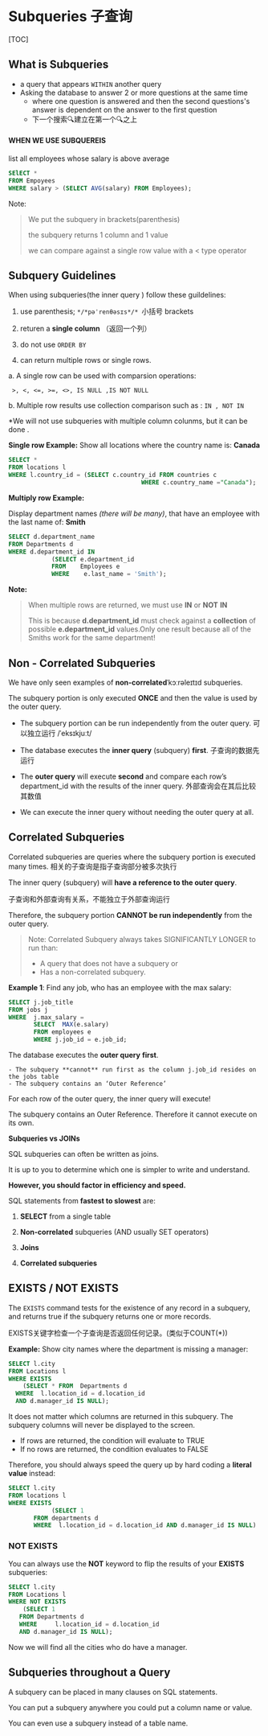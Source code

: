 # Subqueries  子查询

[TOC]

## What is Subqueries

- a query that appears `WITHIN` another query
- Asking the database to answer 2 or more questions at the same time
  - where one question is answered and then the second questions's answer is dependent on the answer to the first question
  - 下一个搜索🔍建立在第一个🔍之上



 #### WHEN WE USE SUBQUEREIS

list all employees whose salary is above average

```sql
SElECT * 
FROM Empoyees
WHERE salary > (SELECT AVG(salary) FROM Employees);
```

Note:

> We put the subquery in brackets(parenthesis)
>
> the subquery returns 1 column and 1 value
>
> we can compare against a single row value with a < type operator



## Subquery Guidelines

When using subqueries(the inner query ) follow these guildelines:

1. use parenthesis; `*/*pəˈrenθəsɪs*/* `小括号  brackets

2. returen a **single column** （返回一个列）

3. do not use `ORDER BY`

4.  can return multiple rows or single rows.

   a. A single row can be used with comparsion operations:

   ` >, <, <=, >=, <>, IS NULL ,IS NOT NULL`

   b. Multiple row results use collection comparison such as : `IN , NOT IN `

*We will  not use subqueries with multiple column colunms, but it can be done .

**Single row Example:** Show all locations where the country  name is: **Canada**

```sql
SELECT *
FROM locations l
WHERE l.country_id = (SELECT c.country_id FROM countries c
      								 WHERE c.country_name ="Canada");
```

**Multiply row Example:**

Display department names *(there will be many)*, that have an employee with the last name of: **Smith**

```SQL
SELECT d.department_name 
FROM Departments d
WHERE d.department_id IN
			(SELECT e.department_id
			FROM	Employees e
			WHERE	 e.last_name = 'Smith');
```

**Note:**

> When multiple rows are returned, we must use **IN** or **NOT** **IN**
>
> This is because **d.department_id** must check against a **collection** of possible **e.department_id** values.Only one result because all of the Smiths work for the same department!



## Non - Correlated Subqueries

We have only seen examples of **non-correlated**ˈkɔːrəleɪtɪd subqueries.

The subquery portion is only executed **ONCE** and then the value is used by the outer query.

- The subquery portion can be run independently from the outer query. 可以独立运行   /ˈeksɪkjuːt/ 

- The database executes the **inner query** (subquery) **first**. 子查询的数据先运行 

- The **outer query** will execute **second** and compare each row’s department_id with the results of the inner query. 外部查询会在其后比较其数值
- We can execute the inner query without needing the outer query at all.



## Correlated Subqueries

Correlated subqueries are queries where the subquery portion is executed many times.  相关的子查询是指子查询部分被多次执行

The inner query (subquery) will **have a reference to the outer query**.

子查询和外部查询有关系，不能独立于外部查询运行

Therefore, the subquery portion **CANNOT be run independently** from the outer query. 

> Note:  Correlated Subquery always takes SIGNIFICANTLY LONGER to run than: 
>
> - A query that does not have a subquery or 
> - Has a non-correlated subquery.



**Example 1**: Find any job, who has an  employee with the max salary:

```sql
SELECT j.job_title
FROM jobs j
WHERE  j.max_salary =
       SELECT  MAX(e.salary)
       FROM employees e
       WHERE j.job_id = e.job_id;
```

The database executes the **outer query** **first**. 

	- The subquery **cannot** run first as the column j.job_id resides on the jobs table
	- The subquery contains an ‘Outer Reference’

For each row of the outer query, the inner query will execute!

The subquery contains an Outer Reference. Therefore it cannot execute on its own.



**Subqueries vs JOINs**

SQL subqueries can often be written as joins. 

It is up to you to determine which one is simpler to write and understand. 

**However, you should factor in efficiency and speed.**

SQL statements from **fastest to slowest** are:

1. **SELECT** from a single table

2. **Non-correlated** subqueries (AND usually SET operators)

3. **Joins**

4. **Correlated subqueries**



## EXISTS / NOT EXISTS

The `EXISTS` command tests for the existence of any record in a subquery, and returns true if the subquery returns one or more records.

EXISTS关键字检查一个子查询是否返回任何记录。(类似于COUNT(*))

**Example:** Show city names where the department is missing a manager:

```sql
SELECT l.city
FROM Locations l
WHERE EXISTS
	(SELECT * FROM	Departments d
  WHERE	 l.location_id = d.location_id
  AND d.manager_id IS NULL);

```

It does not matter which columns are returned in this subquery. The subquery columns will never be displayed to the screen.

- If rows are returned, the condition will evaluate to TRUE
- If no rows are returned, the condition evaluates to FALSE

Therefore, you should always speed the query up by hard coding a **literal** **value** instead:

```sql
SELECT l.city
FROM locations l
WHERE EXISTS
			(SELECT 1
       FROM departments d 
       WHERE  l.location_id = d.location_id AND d.manager_id IS NULL)
```

### **NOT EXISTS**

You can always use the **NOT** keyword to flip the results of your **EXISTS** subqueries:

```sql
SELECT l.city 
FROM Locations l
WHERE NOT EXISTS  
	(SELECT	1
   FROM	Departments d
   WHERE	 l.location_id = d.location_id
   AND d.manager_id IS NULL);
```

Now we will find all the cities who do have a manager.



## **Subqueries throughout a Query**

A subquery can be placed in many clauses on SQL statements. 

You can put a subquery anywhere you could put a column name or value.

You can even use a subquery instead of a table name.